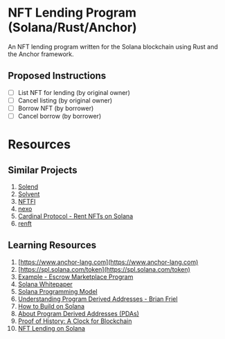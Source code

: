 # NFT Lending Program (Solana/Rust/Anchor)

An NFT lending program written for the Solana blockchain using Rust and the Anchor framework.


## Proposed Instructions
- [ ] List NFT for lending (by original owner)
- [ ] Cancel listing (by original owner)
- [ ] Borrow NFT (by borrower)
- [ ] Cancel borrow (by borrower)

# Resources

## Similar Projects
1. [Solend](https://solend.fi)
2. [Solvent](https://solvent.xyz)
3. [NFTFI](https://www.nftfi.com)
4. [nexo](https://nexo.io/nft-lending)
5. [Cardinal Protocol - Rent NFTs on Solana](https://www.cardinal.so)
6. [renft](https://www.renft.io)

## Learning Resources
1. [https://www.anchor-lang.com](https://www.anchor-lang.com)
2. [https://spl.solana.com/token](https://spl.solana.com/token)
3. [Example - Escrow Marketplace Program](https://github.com/MetacampDAO/escrow-marketplace-program)
4. [Solana Whitepaper](https://solana.com/solana-whitepaper.pdf)
5. [Solana Programming Model](https://docs.solana.com/developing/programming-model/overview)
6. [Understanding Program Derived Addresses - Brian Friel](https://www.brianfriel.xyz/understanding-program-derived-addresses/)
7. [How to Build on Solana](https://www.brianfriel.xyz/learning-how-to-build-on-solana/)
8. [About Program Derived Addresses (PDAs)](https://solanacookbook.com/core-concepts/pdas.html#facts)
9. [Proof of History: A Clock for Blockchain](https://medium.com/solana-labs/proof-of-history-a-clock-for-blockchain-cf47a61a9274)
10. [NFT Lending on Solana](https://blog.solend.fi/nft-lending-on-solana-d7da7d54cc72?gi=1b6f0523d26c)
